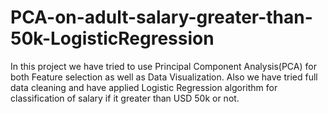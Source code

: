 # PCA-on-adult-salary-greater-than-50k-LogisticRegression
In this project we have tried to use Principal Component Analysis(PCA) for both Feature selection as well as Data Visualization. Also we have tried full data cleaning and have applied Logistic Regression algorithm for classification of salary if it greater than USD 50k or not.

